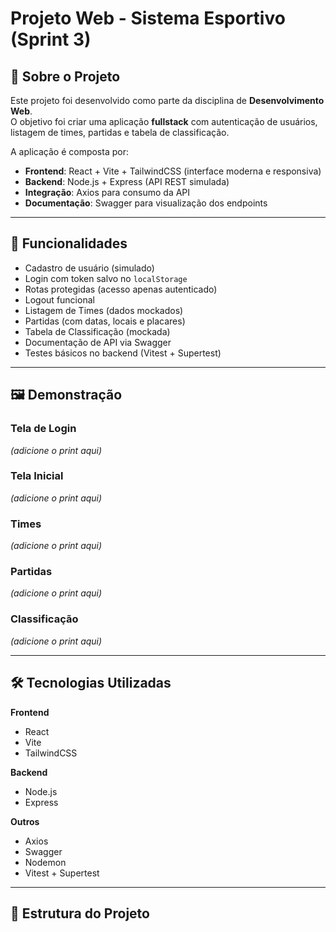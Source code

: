 # Projeto Web - Sistema Esportivo (Sprint 3)

## 📌 Sobre o Projeto
Este projeto foi desenvolvido como parte da disciplina de **Desenvolvimento Web**.  
O objetivo foi criar uma aplicação **fullstack** com autenticação de usuários, listagem de times, partidas e tabela de classificação.

A aplicação é composta por:
- **Frontend**: React + Vite + TailwindCSS (interface moderna e responsiva)  
- **Backend**: Node.js + Express (API REST simulada)  
- **Integração**: Axios para consumo da API  
- **Documentação**: Swagger para visualização dos endpoints  

---

## 🚀 Funcionalidades
- Cadastro de usuário (simulado)  
- Login com token salvo no `localStorage`  
- Rotas protegidas (acesso apenas autenticado)  
- Logout funcional  
- Listagem de Times (dados mockados)  
- Partidas (com datas, locais e placares)  
- Tabela de Classificação (mockada)  
- Documentação de API via Swagger  
- Testes básicos no backend (Vitest + Supertest)  

---

## 🖼️ Demonstração

### Tela de Login
*(adicione o print aqui)*

### Tela Inicial
*(adicione o print aqui)*

### Times
*(adicione o print aqui)*

### Partidas
*(adicione o print aqui)*

### Classificação
*(adicione o print aqui)*

---

## 🛠️ Tecnologias Utilizadas
**Frontend**  
- React  
- Vite  
- TailwindCSS  

**Backend**  
- Node.js  
- Express  

**Outros**  
- Axios  
- Swagger  
- Nodemon  
- Vitest + Supertest  

---

## 📂 Estrutura do Projeto

